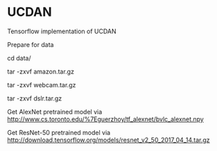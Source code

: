 # UCDAN
Tensorflow implementation of UCDAN

Prepare for data 

cd data/

tar -zxvf amazon.tar.gz

tar -zxvf webcam.tar.gz

tar -zxvf dslr.tar.gz


Get AlexNet pretrained model via http://www.cs.toronto.edu/%7Eguerzhoy/tf_alexnet/bvlc_alexnet.npy

Get ResNet-50 pretrained model via http://download.tensorflow.org/models/resnet_v2_50_2017_04_14.tar.gz
